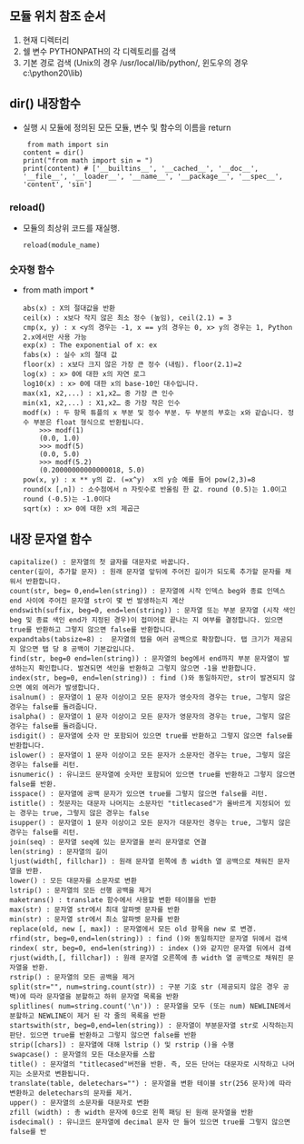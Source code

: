 ## 모듈 위치 참조 순서
1. 현재 디렉터리
2. 쉘 변수 PYTHONPATH의 각 디렉토리를 검색
3. 기본 경로 검색 (Unix의 경우 /usr/local/lib/python/, 윈도우의 경우 c:\python20\lib)

## dir() 내장함수
- 실행 시 모듈에 정의된 모든 모듈, 변수 및 함수의 이름을 return
    ```
     from math import sin
    content = dir()
    print("from math import sin = ") 
    print(content) # ['__builtins__', '__cached__', '__doc__', '__file__', '__loader__', '__name__', '__package__', '__spec__', 'content', 'sin']
    ```

### reload()
- 모듈의 최상위 코드를 재실행.
    ```
    reload(module_name)
    ```

### 숫자형 함수
- from math import *
    ```
    abs(x) : X의 절대값을 반환
    ceil(x) : x보다 작지 않은 최소 정수 (높임), ceil(2.1) = 3
    cmp(x, y) : x <y의 경우는 -1, x == y의 경우는 0, x> y의 경우는 1, Python 2.x에서만 사용 가능
    exp(x) : The exponential of x: ex
    fabs(x) : 실수 x의 절대 값
    floor(x) : x보다 크지 않은 가장 큰 정수 (내림). floor(2.1)=2
    log(x) : x> 0에 대한 x의 자연 로그
    log10(x) : x> 0에 대한 x의 base-10인 대수입니다.
    max(x1, x2,...) : x1,x2… 중 가장 큰 인수
    min(x1, x2,...) : X1,x2… 중 가장 작은 인수
    modf(x) : 두 항목 튜플의 x 부분 및 정수 부분. 두 부분의 부호는 x와 같습니다. 정수 부분은 float 형식으로 반환됩니다.
        >>> modf(1)
        (0.0, 1.0)
        >>> modf(5)
        (0.0, 5.0)
        >>> modf(5.2)
        (0.20000000000000018, 5.0)
    pow(x, y) : x ** y의 값. (=x^y)  x의 y승 예를 들어 pow(2,3)=8
    round(x [,n]) : 소수점에서 n 자릿수로 반올림 한 값. round (0.5)는 1.0이고 round (-0.5)는 -1.0이다
    sqrt(x) : x> 0에 대한 x의 제곱근
    ```

## 내장 문자열 함수
    capitalize() : 문자열의 첫 글자를 대문자로 바꿉니다.
    center(길이, 추가할 문자) : 원래 문자열 앞뒤에 주어진 길이가 되도록 추가할 문자를 채워서 반환합니다.
    count(str, beg= 0,end=len(string)) : 문자열에 시작 인덱스 beg와 종료 인덱스 end 사이에 주어진 문자열 str이 몇 번 발생하는지 계산
    endswith(suffix, beg=0, end=len(string)) : 문자열 또는 부분 문자열 (시작 색인 beg 및 종료 색인 end가 지정된 경우)이 접미어로 끝나는 지 여부를 결정합니다. 있으면 true를 반환하고 그렇지 않으면 false를 반환합니다.
    expandtabs(tabsize=8) :  문자열의 탭을 여러 공백으로 확장합니다. 탭 크기가 제공되지 않으면 탭 당 8 공백이 기본값입니다.
    find(str, beg=0 end=len(string)) : 문자열의 beg에서 end까지 부분 문자열이 발생하는지 확인합니다. 발견되면 색인을 반환하고 그렇지 않으면 -1을 반환합니다.
    index(str, beg=0, end=len(string)) : find ()와 동일하지만, str이 발견되지 않으면 예외 에러가 발생합니다.
    isalnum() : 문자열이 1 문자 이상이고 모든 문자가 영숫자의 경우는 true, 그렇지 않은 경우는 false를 돌려줍니다.
    isalpha() : 문자열이 1 문자 이상이고 모든 문자가 영문자의 경우는 true, 그렇지 않은 경우는 false를 돌려줍니다.
    isdigit() : 문자열에 숫자 만 포함되어 있으면 true를 반환하고 그렇지 않으면 false를 반환합니다.
    islower() : 문자열이 1 문자 이상이고 모든 문자가 소문자인 경우는 true, 그렇지 않은 경우는 false를 리턴.
    isnumeric() : 유니코드 문자열에 숫자만 포함되어 있으면 true를 반환하고 그렇지 않으면 false를 반환.
    isspace() : 문자열에 공백 문자가 있으면 true를 그렇지 않으면 false를 리턴.
    istitle() : 첫문자는 대문자 나머지는 소문자인 "titlecased"가 올바르게 지정되어 있는 경우는 true, 그렇지 않은 경우는 false
    isupper() : 문자열이 1 문자 이상이고 모든 문자가 대문자인 경우는 true, 그렇지 않은 경우는 false를 리턴.
    join(seq) : 문자열 seq에 있는 문자열을 분리 문자열로 연결
    len(string) : 문자열의 길이
    ljust(width[, fillchar]) : 원래 문자열 왼쪽에 총 width 열 공백으로 채워진 문자열을 반환.
    lower() : 모든 대문자를 소문자로 변환
    lstrip() : 문자열의 모든 선행 공백을 제거
    maketrans() : translate 함수에서 사용할 변환 테이블을 반환
    max(str) : 문자열 str에서 최대 알파벳 문자를 반환
    min(str) : 문자열 str에서 최소 알파벳 문자를 반환
    replace(old, new [, max]) : 문자열에서 모든 old 항목을 new 로 변경.
    rfind(str, beg=0,end=len(string)) : find ()와 동일하지만 문자열 뒤에서 검색
    rindex( str, beg=0, end=len(string)) : index ()와 같지만 문자열 뒤에서 검색
    rjust(width,[, fillchar]) : 원래 문자열 오른쪽에 총 width 열 공백으로 채워진 문자열을 반환.
    rstrip() : 문자열의 모든 공백을 제거
    split(str="", num=string.count(str)) : 구분 기호 str (제공되지 않은 경우 공백)에 따라 문자열을 분할하고 하위 문자열 목록을 반환
    splitlines( num=string.count('\n')) : 문자열을 모두 (또는 num) NEWLINE에서 분할하고 NEWLINE이 제거 된 각 줄의 목록을 반환
    startswith(str, beg=0,end=len(string)) : 문자열이 부분문자열 str로 시작하는지 판단. 있으면 true를 반환하고 그렇지 않으면 false를 반환
    strip([chars]) : 문자열에 대해 lstrip () 및 rstrip ()을 수행
    swapcase() : 문자열의 모든 대소문자를 스왑
    title() : 문자열의 "titlecased"버전을 반환. 즉, 모든 단어는 대문자로 시작하고 나머지는 소문자로 변환됩니다.
    translate(table, deletechars="") : 문자열을 변환 테이블 str(256 문자)에 따라 변환하고 deletechars의 문자를 제거.
    upper() : 문자열의 소문자를 대문자로 변환
    zfill (width) : 총 width 문자에 0으로 왼쪽 패딩 된 원래 문자열을 반환
    isdecimal() : 유니코드 문자열에 decimal 문자 만 들어 있으면 true를 그렇지 않으면 false를 반